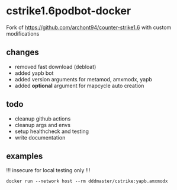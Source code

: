 # cstrike1.6podbot-docker
Fork of https://github.com/archont94/counter-strike1.6 with custom modifications

## changes
- removed fast download (debloat)
- added yapb bot
- added version arguments for metamod, amxmodx, yapb
- added **optional** argument for mapcycle auto creation

## todo
- cleanup github actions
- cleanup args and envs
- setup healthcheck and testing
- write documentation

## examples
!!! insecure for local testing only !!!
```
docker run --network host --rm dddmaster/cstrike:yapb.amxmodx
```